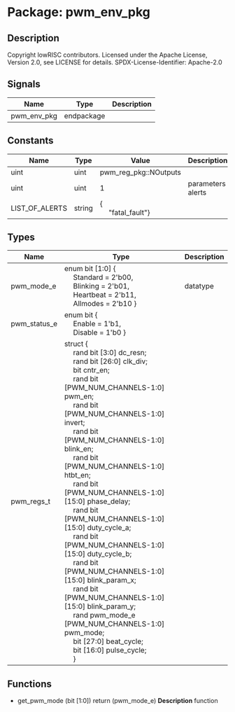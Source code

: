 # Package: pwm_env_pkg

## Description

Copyright lowRISC contributors.
 Licensed under the Apache License, Version 2.0, see LICENSE for details.
 SPDX-License-Identifier: Apache-2.0
 

## Signals

| Name        | Type       | Description |
| ----------- | ---------- | ----------- |
| pwm_env_pkg | endpackage |             |
## Constants

| Name           | Type   | Value                                               | Description        |
| -------------- | ------ | --------------------------------------------------- | ------------------ |
| uint           | uint   | pwm_reg_pkg::NOutputs                               |                    |
| uint           | uint   | 1                                                   | parameters alerts  |
| LIST_OF_ALERTS | string | {<br><span style="padding-left:20px">"fatal_fault"} |                    |
## Types

| Name         | Type                                                                                                                                                                                                                                                                                                                                                                                                                                                                                                                                                                                                                                                                                                                                                                                                                                                                                                                                                                                                                                                                                                                                                                                                                                                                                                                       | Description |
| ------------ | -------------------------------------------------------------------------------------------------------------------------------------------------------------------------------------------------------------------------------------------------------------------------------------------------------------------------------------------------------------------------------------------------------------------------------------------------------------------------------------------------------------------------------------------------------------------------------------------------------------------------------------------------------------------------------------------------------------------------------------------------------------------------------------------------------------------------------------------------------------------------------------------------------------------------------------------------------------------------------------------------------------------------------------------------------------------------------------------------------------------------------------------------------------------------------------------------------------------------------------------------------------------------------------------------------------------------- | ----------- |
| pwm_mode_e   | enum bit [1:0] {<br><span style="padding-left:20px">     Standard  = 2'b00,<br><span style="padding-left:20px">     Blinking  = 2'b01,<br><span style="padding-left:20px">     Heartbeat = 2'b11,<br><span style="padding-left:20px">     Allmodes  = 2'b10   }                                                                                                                                                                                                                                                                                                                                                                                                                                                                                                                                                                                                                                                                                                                                                                                                                                                                                                                                                                                                                                                            | datatype    |
| pwm_status_e | enum bit {<br><span style="padding-left:20px">     Enable  = 1'b1,<br><span style="padding-left:20px">     Disable = 1'b0   }                                                                                                                                                                                                                                                                                                                                                                                                                                                                                                                                                                                                                                                                                                                                                                                                                                                                                                                                                                                                                                                                                                                                                                                              |             |
| pwm_regs_t   | struct {<br><span style="padding-left:20px">          rand bit [3:0] dc_resn;<br><span style="padding-left:20px">     rand bit [26:0] clk_div;<br><span style="padding-left:20px">     bit cntr_en;<br><span style="padding-left:20px">          rand bit [PWM_NUM_CHANNELS-1:0] pwm_en;<br><span style="padding-left:20px">          rand bit [PWM_NUM_CHANNELS-1:0] invert;<br><span style="padding-left:20px">          rand bit [PWM_NUM_CHANNELS-1:0] blink_en;<br><span style="padding-left:20px">     rand bit [PWM_NUM_CHANNELS-1:0] htbt_en;<br><span style="padding-left:20px">     rand bit [PWM_NUM_CHANNELS-1:0][15:0] phase_delay;<br><span style="padding-left:20px">          rand bit [PWM_NUM_CHANNELS-1:0][15:0] duty_cycle_a;<br><span style="padding-left:20px">     rand bit [PWM_NUM_CHANNELS-1:0][15:0] duty_cycle_b;<br><span style="padding-left:20px">          rand bit [PWM_NUM_CHANNELS-1:0][15:0] blink_param_x;<br><span style="padding-left:20px">     rand bit [PWM_NUM_CHANNELS-1:0][15:0] blink_param_y;<br><span style="padding-left:20px">          rand pwm_mode_e [PWM_NUM_CHANNELS-1:0] pwm_mode;<br><span style="padding-left:20px">          bit [27:0] beat_cycle;<br><span style="padding-left:20px">       bit [16:0] pulse_cycle;<br><span style="padding-left:20px">     } |             |
## Functions
- get_pwm_mode <font id="function_arguments">(bit [1:0])</font> <font id="function_return">return (pwm_mode_e)</font>
**Description**
function


